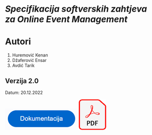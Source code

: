 # ***Specifikacija softverskih zahtjeva za Online Event Management***
 **Autori**
=============
1. Huremović Kenan 
2. Džaferović Ensar
3. Avdić Tarik


## **Verzija 2.0** 
Datum: 20.12.2022

[![Dokumentacija](slike/dokum.png)](uvod.md)
[![Print](slike/pdf.png)](/print_page)
